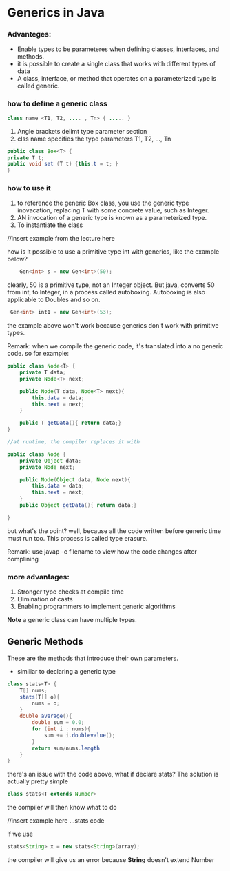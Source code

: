 # Generics in Java 

### Advanteges: 

- Enable types to be parameteres when defining classes, interfaces, and methods. 
- it is possible to create a single class that works with different types of data 
- A class, interface, or method that operates on a parameterized type is called generic. 

### how to define a generic class 

```java 
class name <T1, T2, .... , Tn> { ..... }

```

1. Angle brackets delimt type parameter section 
2. clss name specifies the type parameters T1, T2, ..., Tn 

```java 
public class Box<T> {
private T t; 
public void set (T t) {this.t = t; }
}
```

### how to use it 

1. to reference the generic Box class, you use the generic type inovacation, replacing T with some concrete value, such as Integer. 
2. AN invocation of a generic type is known as a parameterized type. 
3. To instantiate the class 

//insert example from the lecture here 


how is it possible to use a primitive type int with generics, like the example below? 
```java 
	Gen<int> s = new Gen<int>(50); 
```
clearly, 50 is a primitive type, not an Integer object. But java, converts 50 from int, to Integer, in a process called autoboxing. 
Autoboxing is also applicable to Doubles and so on. 

```java 
 Gen<int> int1 = new Gen<int>(53); 
 ``` 
 the example above won't work because generics don't work with primitive types. 

Remark: when we compile the generic code, it's translated into a no generic code. so for example: 

```java 
public class Node<T> {
	private T data; 
	private Node<T> next; 

	public Node(T data, Node<T> next){
		this.data = data; 
		this.next = next; 
	}

	public T getData(){ return data;}
}

//at runtime, the compiler replaces it with 

public class Node {
	private Object data; 
	private Node next; 

	public Node(Object data, Node next){
		this.data = data; 
		this.next = next; 
	}
	public Object getData(){ return data;}

}

``` 

but what's the point? well, because all the code written before generic time must run too. This process is called type erasure. 

Remark: use javap -c filename to view how the code changes after complining 


### more advantages:

1. Stronger type checks at compile time 
2. Elimination of casts 
3. Enabling programmers to implement generic algorithms 


**Note** a generic class can have multiple types. 

## Generic Methods 
These are the methods that introduce their own parameters. 
- similiar to declaring a generic type 

```java 
class stats<T> {
	T[] nums; 
	stats(T[] o){
		nums = o; 
	}
	double average(){
		double sum = 0.0; 
		for (int i : nums){
			sum += i.doublevalue();  
		}
		return sum/nums.length
	}
}
``` 

there's an issue with the code above, what if declare stats<String>? 
The solution is actually pretty simple 

```java 
class stats<T extends Number>
``` 

the compiler will then know what to do 

//insert example here ...stats code 

if we use 
```java 
stats<String> x = new stats<String>(array); 
```
the compiler will give us an error because **String** doesn't extend Number 

